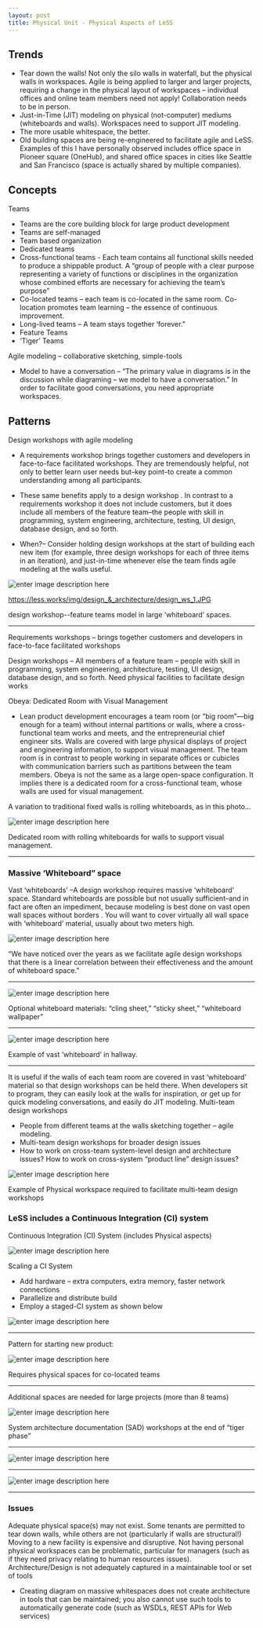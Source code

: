 ```yaml
---
layout: post
title: Physical Unit - Physical Aspects of LeSS
---
```



## Trends
-  Tear down the walls!  Not only the silo walls in waterfall, but the physical walls in workspaces.
Agile is being applied to larger and larger projects, requiring a change in the physical layout of workspaces – individual offices and online team members need not apply!  Collaboration needs to be in person.
- Just-in-Time (JIT) modeling on physical (not-computer) mediums (whiteboards and walls).  Workspaces need to support JIT modeling.
- The more usable whitespace, the better.
- Old building spaces are being re-engineered to facilitate agile and LeSS.  Examples of this I have personally observed includes office space in Pioneer square (OneHub), and shared office spaces in cities like Seattle and San Francisco (space is actually shared by multiple companies).

## Concepts
Teams

- Teams are the core building block for large product development
- Teams are self-managed
- Team based organization
- Dedicated teams
- Cross-functional teams - Each team contains all functional skills needed to produce a shippable product. A “group of people with a clear purpose representing a variety of functions or disciplines in the organization whose combined efforts are necessary for achieving the team’s purpose”
- Co-located teams – each team is co-located in the same room.  Co-location promotes team learning – the essence of continuous improvement.
- Long-lived teams – A team stays together ‘forever.”
- Feature Teams
- ‘Tiger’ Teams

Agile modeling – collaborative sketching, simple-tools

- Model to have a conversation – “The primary value in diagrams is in the discussion while diagraming – we model to have a conversation.”  In order to facilitate good conversations, you need appropriate workspaces.

## Patterns

Design workshops with agile modeling

- A requirements workshop brings together customers and developers in face-to-face facilitated workshops. They are tremendously helpful, not only to better learn user needs but–key point–to create a common understanding among all participants.

- These same benefits apply to a design workshop . In contrast to a requirements workshop it does not include customers, but it does include all members of the feature team–the people with skill in programming, system engineering, architecture, testing, UI design, database design, and so forth.

- When?– Consider holding design workshops at the start of building each new item (for example, three design workshops for each of three items in an iteration), and just-in-time whenever else the team finds agile modeling at the walls useful.

 ![enter image description here](https://less.works/img/design_&_architecture/design_ws_1.JPG)
 
 https://less.works/img/design_&_architecture/design_ws_1.JPG

design workshop--feature teams model in large ‘whiteboard’ spaces.


----------


Requirements workshops – brings together customers and developers in face-to-face facilitated workshops

Design workshops – All members of a feature team – people with skill in programming, system engineering, architecture, testing, UI design, database design, and so forth.  Need physical facilities to facilitate design works

Obeya: Dedicated Room with Visual Management

- Lean product development encourages a team room (or “big room”—big enough for a team) without internal partitions or walls, where a cross-functional team works and meets, and the entrepreneurial chief engineer sits. Walls are covered with large physical displays of project and engineering information, to support visual management. The team room is in contrast to people working in separate offices or cubicles with communication barriers such as partitions between the team members. Obeya is not the same as a large open-space configuration. It implies there is a dedicated room for a cross-functional team, whose walls are used for visual management.

A variation to traditional fixed walls is rolling whiteboards, as in this photo…

 
![enter image description here](http://less.works/img/lean_thinking/xoffice_after_obeya.JPG.pagespeed.ic.wMx0rOAWeC.jpg)

Dedicated room with rolling whiteboards for walls to support visual management.


----------


### Massive ‘Whiteboard” space
Vast ‘whiteboards’ –A design workshop requires massive ‘whiteboard’ space. Standard whiteboards are possible but not usually sufficient–and in fact are often an impediment, because modeling is best done on vast open wall spaces without borders . You will want to cover virtually all wall space with ‘whiteboard’ material, usually about two meters high.

 
![enter image description here](https://less.works/img/design_&_architecture/uml_wall.JPG)

“We have noticed over the years as we facilitate agile design workshops that there is a linear correlation between their effectiveness and the amount of whiteboard space.”


----------


 
![enter image description here](https://less.works/img/design_&_architecture/cling_sheet_roll.JPG)

Optional whiteboard materials:  “cling sheet,” “sticky sheet,” “whiteboard wallpaper”


----------


 
![enter image description here](https://less.works/img/design_&_architecture/walls_in_halls.JPG)

Example of vast ‘whiteboard’ in hallway.


----------


It is useful if the walls of each team room are covered in vast ‘whiteboard’ material so that design workshops can be held there. When developers sit to program, they can easily look at the walls for inspiration, or get up for quick modeling conversations, and easily do JIT modeling.
Multi-team design workshops 

- People from different teams at the walls sketching together – agile modeling.
- Multi-team design workshops for broader design issues
- How to work on cross-team system-level design and architecture issues? How to work on cross-system “product line” design issues?
 
![enter image description here](https://less.works/img/design_&_architecture/groups_in_ws_2.JPG)

Example of Physical workspace required to facilitate multi-team design workshops

### LeSS includes a Continuous Integration (CI) system
 
Continuous Integration (CI) System (includes Physical aspects)

![enter image description here](https://less.works/img/technical-excellence/continuous-integration-system.png)

Scaling a CI System

- Add hardware – extra computers, extra memory, faster network connections
- Parallelize and distribute build
- Employ a staged-CI system as shown below
 
![enter image description here](https://less.works/img/technical-excellence/continuous-integration-scaled-system-example.png)


----------


Pattern for starting new product:
 
![enter image description here](https://less.works/img/design_&_architecture/start_with_tiger_team.png)

Requires physical spaces for co-located teams


----------


Additional spaces are needed for large projects (more than 8 teams)
 
![enter image description here](https://less.works/img/less-huge/requirement-areas.png)

System architecture documentation (SAD) workshops at the end of “tiger phase”


----------


 
![enter image description here](https://less.works/img/design_&_architecture/tiger_team_SAD_workshop.png)
 


----------


![enter image description here](https://less.works/img/design_&_architecture/sad_workshop.jpg)


----------


### Issues
Adequate physical space(s) may not exist.  Some tenants are permitted to tear down walls, while others are not (particularly if walls are structural!)  Moving to a new facility is expensive and disruptive.
Not having personal physical workspaces can be problematic, particular for managers (such as if they need privacy relating to human resources issues).
Architecture/Design is not adequately captured in a maintainable tool or set of tools

-	Creating diagram on massive whitespaces does not create architecture in tools that can be maintained; you also cannot use such tools to automatically generate code (such as WSDLs, REST APIs for Web services)
